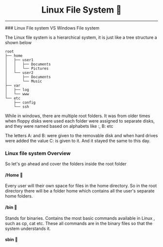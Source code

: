 <h1 align="center">Linux File System 📂</h1>
<hr>
### Linux File system VS Windows File system

The Linux file system is a hierarchical system, it is just like a tree structure a shown below

	root
	├── home
	│   ├── user1
	│   │   ├── Documents
	│   │   └── Pictures
	│   └── user2
	│       ├── Documents
	│       └── Music
	├── var
	│   ├── log
	│   └── www
	└── etc
	    ├── config
	    └── ssh

While in windows, there are multiple root folders. It was from older times when floppy disks were used each folder were assigned to separate disks, and they were named based on alphabets like :, B:  etc

The letters A: and B: were given to the removable disk and when hard drives were added the value C: is given to it. And it stayed the same to this day.

### Linux file system Overview 

So let's go ahead and cover the folders inside the root folder 

#### /Home 📂
Every user will their own space for files in the home directory. So in the root directory there will be a folder home which contains all the user's separate home folders. 

#### /bin 📂

Stands for binaries. Contains the most basic commands available in Linux , such as cp, cat etc. These all commands are in the binary files so that the system understands it. 

#### sbin 📂


